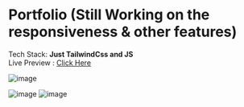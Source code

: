 # Portfolio (Still Working on the responsiveness & other features)
Tech Stack: **Just TailwindCss and JS**
<br>
Live Preview : [Click Here](https://my-portfolio-msss.netlify.app)



![image](https://github.com/user-attachments/assets/427dd82c-01eb-4b0b-91be-a2f358b134f1)

![image](https://github.com/user-attachments/assets/a9792dd9-df0d-47c1-a64d-63eb03878bf2)
![image](https://github.com/user-attachments/assets/a852698f-0de9-4289-a373-4b8576a78456)

